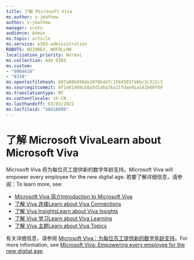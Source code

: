```yaml
---
title: 了解 Microsoft Viva
ms.author: v-jmathew
author: v-jmathew
manager: scotv
audience: Admin
ms.topic: article
ms.service: o365-administration
ROBOTS: NOINDEX, NOFOLLOW
localization_priority: Normal
ms.collection: Adm_O365
ms.custom:
- "9004616"
- "8338"
ms.openlocfilehash: b87a08b698de39f0b447c15845037abbc3c311c3
ms.sourcegitcommit: 0f1e81498c68a5d1aba76a21fdae91a141b69f89
ms.translationtype: MT
ms.contentlocale: zh-CN
ms.lasthandoff: 03/03/2021
ms.locfileid: "50416890"
---
```

# <a name="learn-about-microsoft-viva"></a><span data-ttu-id="23fbb-102">了解 Microsoft Viva</span><span class="sxs-lookup"><span data-stu-id="23fbb-102">Learn about Microsoft Viva</span></span>

<span data-ttu-id="23fbb-103">Microsoft Viva 将为每位员工提供新的数字年龄支持。</span><span class="sxs-lookup"><span data-stu-id="23fbb-103">Microsoft Viva will empower every employee for the new digital age.</span></span> <span data-ttu-id="23fbb-104">若要了解详细信息，请参阅：</span><span class="sxs-lookup"><span data-stu-id="23fbb-104">To learn more, see:</span></span>

- [<span data-ttu-id="23fbb-105">Microsoft Viva 简介</span><span class="sxs-lookup"><span data-stu-id="23fbb-105">Introduction to Microsoft Viva</span></span>](https://www.microsoft.com/microsoft-viva/overview)
- [<span data-ttu-id="23fbb-106">了解 Viva 连接</span><span class="sxs-lookup"><span data-stu-id="23fbb-106">Learn about Viva Connections</span></span>](https://aka.ms/VivaConnectionsBlog/)
- [<span data-ttu-id="23fbb-107">了解 Viva Insights</span><span class="sxs-lookup"><span data-stu-id="23fbb-107">Learn about Viva Insights</span></span>](https://aka.ms/VivaInsightsBlog)
- [<span data-ttu-id="23fbb-108">了解 Viva 学习</span><span class="sxs-lookup"><span data-stu-id="23fbb-108">Learn about Viva Learning</span></span>](https://aka.ms/VivaLearningBlog)
- [<span data-ttu-id="23fbb-109">了解 Viva 主题</span><span class="sxs-lookup"><span data-stu-id="23fbb-109">Learn about Viva Topics</span></span>](https://aka.ms/viva/topics/blog)

<span data-ttu-id="23fbb-110">有关详细信息，请参阅 [Microsoft Viva：为每位员工提供新的数字年龄支持](https://www.microsoft.com/microsoft-365/blog/2021/02/04/microsoft-viva-empowering-every-employee-for-the-new-digital-age/)。</span><span class="sxs-lookup"><span data-stu-id="23fbb-110">For more information, see [Microsoft Viva: Empowering every employee for the new digital age](https://www.microsoft.com/microsoft-365/blog/2021/02/04/microsoft-viva-empowering-every-employee-for-the-new-digital-age/).</span></span>

